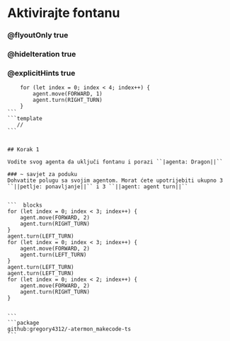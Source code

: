 # Aktivirajte fontanu
### @flyoutOnly true
### @hideIteration true
### @explicitHints true


```` ghost
    for (let index = 0; index < 4; index++) {
        agent.move(FORWARD, 1)
        agent.turn(RIGHT_TURN)
    }
```
```template
   //     
```


## Korak 1

Vodite svog agenta da uključi fontanu i porazi ``|agenta: Dragon||``

### ~ savjet za poduku 
Dohvatite polugu sa svojim agentom. Morat ćete upotrijebiti ukupno 3 ``||petlje: ponavljanje||`` i 3 ``||agent: agent turn||``


```  blocks
for (let index = 0; index < 3; index++) {
    agent.move(FORWARD, 2)
    agent.turn(RIGHT_TURN)
}
agent.turn(LEFT_TURN)
for (let index = 0; index < 3; index++) {
    agent.move(FORWARD, 2)
    agent.turn(LEFT_TURN)
}
agent.turn(LEFT_TURN)
agent.turn(LEFT_TURN)
for (let index = 0; index < 2; index++) {
    agent.move(FORWARD, 2)
    agent.turn(RIGHT_TURN)
}
         

```
```package
github:gregory4312/-atermon_makecode-ts
```
